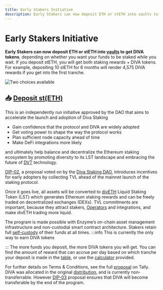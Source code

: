 ```yaml
---
title: Early Stakers Initiative
description: Early Stakers can now deposit ETH or stETH into vaults to get DIVA tokens
---
```

# Early Stakers Initiative

**Early Stakers can now deposit ETH or stETH into [vaults](https://diva.enzyme.finance/) to get DIVA tokens**, depending on whether you want your funds to be staked while you wait. If you deposit stETH, you will get both staking rewards + DIVA tokens. For example, depositing 10 stETH for 6 months will render 4,575 DIVA rewards if you get into the first tranche.

<div style={{textAlign: 'center'}}>

![Two choices available](img/2choices.png.png)
</div>

## 📥 [Deposit st(ETH)](https://diva.enzyme.finance/)

This is an independently run initiative approved by the DAO that aims to accelerate the launch and adoption of Diva Staking

-   Gain confidence that the protocol and DIVA are widely adopted
-   Get voting power to shape the way the protocol works
-   Plan sufficient node capacity ahead of time
-   Make DeFi integrations more likely

and ultimately help balance and decentralize the Ethereum staking ecosystem by promoting diversity to its LST landscape and embracing the future of [DVT](https://docs.staking.foundation/dvt) technology.

[DIP-02](https://www.tally.xyz/gov/diva/proposal/45468458207916765916984557235161596151150976178275597160417224501662414206717), a proposal voted on by the [Diva Staking DAO](https://docs.staking.foundation/dao), introduces incentives for early adopters by collecting TVL ahead of the mainnet launch of the staking protocol.

Once it goes live, all assets will be converted to [divETH](https://docs.staking.foundation/lst) Liquid Staking Token (LST) which generates Ethereum staking rewards and can be freely traded on decentralized exchanges (DEXs). TVL commitments are important, because they attract stakers, [Operators](https://docs.staking.foundation/participants#operators) and integrations, and make divETH trading more liquid.

The program is made possible with Enzyme’s on-chain asset management infrastructure and non-custodial smart contract architecture. Stakers retain full [self-custody](https://www.notion.so/1afa2c50d69e49ac89419a503bdd020e?pvs=21) of their funds at all times.
:::info
This is currently the only way to earn DIVA tokens

:::
The more funds you deposit, the more DIVA tokens you will get. You can find the amount of reward that can accrue per day based on which tranche your deposit is made in the [table](https://diva.enzyme.finance/#table), or use the [calculator](https://diva.enzyme.finance/#calculator) provided.

For further details on Terms & Conditions, see the full [proposal](https://www.tally.xyz/gov/diva/proposal/45468458207916765916984557235161596151150976178275597160417224501662414206717) on Tally. DIVA was allocated in the original [distribution](https://docs.staking.foundation/distribution), and is currently non-transferrable. However [DIP-03](https://www.tally.xyz/gov/diva/proposal/52481024395238134144299582623582875841236980209822828761178984408970724801644) proposal ensures that DIVA will become transferable by the end of the program.
